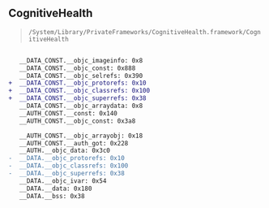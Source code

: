 ## CognitiveHealth

> `/System/Library/PrivateFrameworks/CognitiveHealth.framework/CognitiveHealth`

```diff

   __DATA_CONST.__objc_imageinfo: 0x8
   __DATA_CONST.__objc_const: 0x888
   __DATA_CONST.__objc_selrefs: 0x390
+  __DATA_CONST.__objc_protorefs: 0x10
+  __DATA_CONST.__objc_classrefs: 0x100
+  __DATA_CONST.__objc_superrefs: 0x38
   __DATA_CONST.__objc_arraydata: 0x8
   __AUTH_CONST.__const: 0x140
   __AUTH_CONST.__objc_const: 0x3a8

   __AUTH_CONST.__objc_arrayobj: 0x18
   __AUTH_CONST.__auth_got: 0x228
   __AUTH.__objc_data: 0x3c0
-  __DATA.__objc_protorefs: 0x10
-  __DATA.__objc_classrefs: 0x100
-  __DATA.__objc_superrefs: 0x38
   __DATA.__objc_ivar: 0x54
   __DATA.__data: 0x180
   __DATA.__bss: 0x38

```
